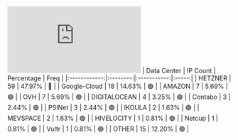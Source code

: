 ![Diagramm](https://github.com/obajay/StateSync-snapshots/blob/main/Projects/Umee/1/README.md)
| Data Center | IP Count | Percentage | Freq |
|:------------:|:--------:|:-----------:|:-----:|
| HETZNER | 59 | 47.97% | 🔴 |
| Google-Cloud | 18 | 14.63% | 🟢 |
| AMAZON | 7 | 5.69% | 🟢 |
| OVH | 7 | 5.69% | 🟢 |
| DIGITALOCEAN | 4 | 3.25% | 🟢 |
| Contabo | 3 | 2.44% | 🟢 |
| PSINet | 3 | 2.44% | 🟢 |
| IKOULA | 2 | 1.63% | 🟢 |
| MEVSPACE | 2 | 1.63% | 🟢 |
| HIVELOCITY | 1 | 0.81% | 🟢 |
| Netcup | 1 | 0.81% | 🟢 |
| Vultr | 1 | 0.81% | 🟢 |
| OTHER | 15 | 12.20% | 🟢 |